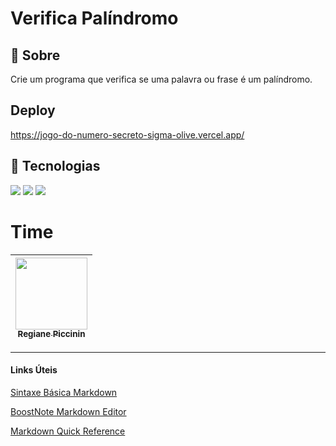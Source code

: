 <h1>Verifica Palíndromo</h1>

<h2>🔖 Sobre</h2>
<p>Crie um programa que verifica se uma palavra ou frase é um palíndromo.</p>

## Deploy
https://jogo-do-numero-secreto-sigma-olive.vercel.app/


## 🚀 Tecnologias
<div>
  <img src="https://img.shields.io/badge/HTML-239120?style=for-the-badge&logo=html5&logoColor=white">
  <img src="https://img.shields.io/badge/CSS-239120?&style=for-the-badge&logo=css3&logoColor=white">
  <img src="https://img.shields.io/badge/JavaScript-F7DF1E?style=for-the-badge&logo=javascript&logoColor=black">
</div>


# Time

| [<img loading="lazy" src="https://avatars.githubusercontent.com/u/63248452?v=4" width=115><br><sub>Regiane Piccinin</sub>](https://github.com/repiccinin) |
| :---: |


------------------------
#### Links Úteis
[Sintaxe Básica Markdown](https://www.markdownguide.org/basic-syntax/)

[BoostNote Markdown Editor](https://boostnote.io/)

[Markdown Quick Reference](https://wordpress.com/support/markdown-quick-reference/)

